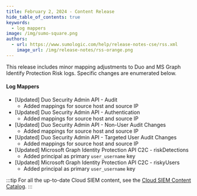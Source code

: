 ```yaml
---
title: February 2, 2024 - Content Release
hide_table_of_contents: true
keywords:
  - log mappers
image: /img/sumo-square.png
authors:
  - url: https://www.sumologic.com/help/release-notes-cse/rss.xml
    image_url: /img/release-notes/rss-orange.png
---
```


This release includes minor mapping adjustments to Duo and MS Graph Identify Protection Risk logs. Specific changes are enumerated below.

#### Log Mappers

* [Updated] Duo Security Admin API - Audit
   * Added mappings for source host and source IP
* [Updated] Duo Security Admin API - Authentication
   * Added mappings for source host and source IP
* [Updated] Duo Security Admin API - Non-User Audit Changes
   * Added mappings for source host and source IP
* [Updated] Duo Security Admin API - Targeted User Audit Changes
   * Added mappings for source host and source IP
* [Updated] Microsoft Graph Identity Protection API C2C - riskDetections
   * Added principal as primary `user_username` key
* [Updated] Microsoft Graph Identity Protection API C2C - riskyUsers
   * Added principal as primary `user_username` key

:::tip
For all the up-to-date Cloud SIEM content, see the [Cloud SIEM Content Catalog](https://github.com/SumoLogic/cloud-siem-content-catalog).
:::
